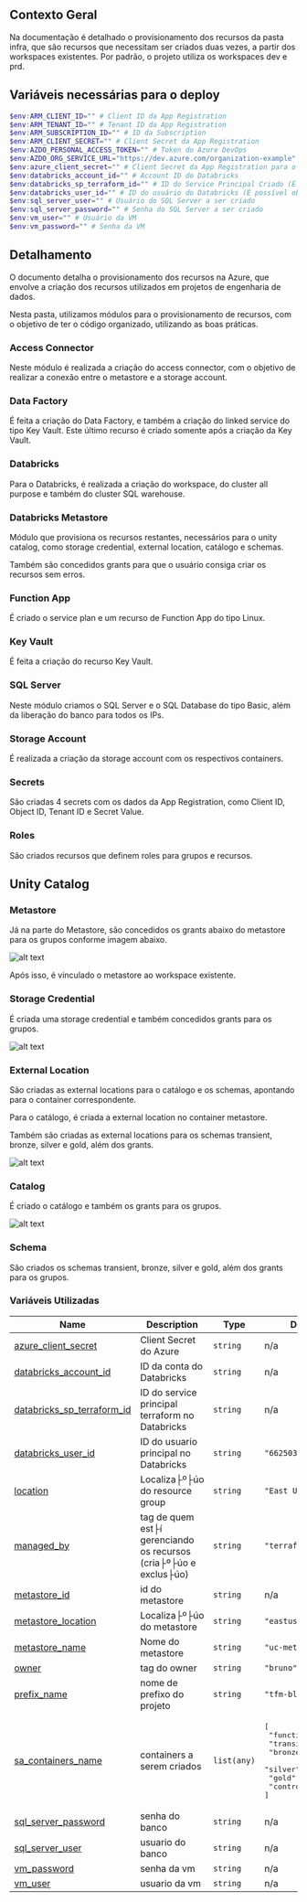 ## Contexto Geral

Na documentação é detalhado o provisionamento dos recursos da pasta infra, que são recursos 
que necessitam ser criados duas vezes, a partir dos workspaces existentes.
Por padrão, o projeto utiliza os workspaces dev e prd.  

## Variáveis necessárias para o deploy

```powershell
$env:ARM_CLIENT_ID="" # Client ID da App Registration
$env:ARM_TENANT_ID="" # Tenant ID da App Registration
$env:ARM_SUBSCRIPTION_ID="" # ID da Subscription
$env:ARM_CLIENT_SECRET="" # Client Secret da App Registration
$env:AZDO_PERSONAL_ACCESS_TOKEN="" # Token do Azure DevOps
$env:AZDO_ORG_SERVICE_URL="https://dev.azure.com/organization-example" # Link da organization do DevOps
$env:azure_client_secret="" # Client Secret da App Registration para o Provider
$env:databricks_account_id="" # Account ID do Databricks
$env:databricks_sp_terraform_id="" # ID do Service Principal Criado (É possível obter pela API)
$env:databricks_user_id="" # ID do usuário do Databricks (É possível obter pela API)
$env:sql_server_user="" # Usuário do SQL Server a ser criado
$env:sql_server_password="" # Senha do SQL Server a ser criado
$env:vm_user="" # Usuário da VM
$env:vm_password="" # Senha da VM
```

## Detalhamento

O documento detalha o provisionamento dos recursos na Azure, que envolve a criação dos recursos utilizados em projetos de engenharia de dados.

Nesta pasta, utilizamos módulos para o provisionamento de recursos, com o objetivo de ter o código organizado, utilizando as boas práticas.

### Access Connector

Neste módulo é realizada a criação do access connector, com o objetivo de realizar a conexão entre o metastore e a storage account.

### Data Factory

É feita a criação do Data Factory, e também a criação do linked service do tipo Key Vault. Este último recurso é criado somente após a criação da Key Vault.

### Databricks

Para o Databricks, é realizada a criação do workspace, do cluster all purpose e também do cluster SQL warehouse. 

### Databricks Metastore

Módulo que provisiona os recursos restantes, necessários para o unity catalog, como storage credential, external location, catálogo e schemas. 

Também são concedidos grants para que o usuário consiga criar os recursos sem erros.

### Function App

É criado o service plan e um recurso de Function App do tipo Linux.

### Key Vault

É feita a criação do recurso Key Vault. 

### SQL Server

Neste módulo criamos o SQL Server e o SQL Database do tipo Basic, além da liberação do banco para todos os IPs.

### Storage Account

É realizada a criação da storage account com os respectivos containers.

### Secrets

São criadas 4 secrets com os dados da App Registration, como Client ID, Object ID, Tenant ID e Secret Value.

### Roles

São criados recursos que definem roles para grupos e recursos.

## Unity Catalog

### Metastore

Já na parte do Metastore, são concedidos os grants abaixo do metastore para os grupos conforme imagem abaixo.

![alt text](image.png)

Após isso, é vinculado o metastore ao workspace existente. 

### Storage Credential

É criada uma storage credential e também concedidos grants para os grupos. 

![alt text](image-1.png)

### External Location

São criadas as external locations para o catálogo e os schemas, apontando para o container correspondente.

Para o catálogo, é criada a external location no container metastore.

Também são criadas as external locations para os schemas transient, bronze, silver e gold, além dos grants.

![alt text](image-2.png)

### Catalog

É criado o catálogo e também os grants para os grupos.

![alt text](image-3.png)

### Schema

São criados os schemas transient, bronze, silver e gold, além dos grants para os grupos.

### Variáveis Utilizadas

| Name | Description | Type | Default | Required |
|------|-------------|------|---------|:--------:|
| <a name="input_azure_client_secret"></a> [azure\_client\_secret](#input\_azure\_client\_secret) | Client Secret do Azure | `string` | n/a | yes |
| <a name="input_databricks_account_id"></a> [databricks\_account\_id](#input\_databricks\_account\_id) | ID da conta do Databricks | `string` | n/a | yes |
| <a name="input_databricks_sp_terraform_id"></a> [databricks\_sp\_terraform\_id](#input\_databricks\_sp\_terraform\_id) | ID do service principal terraform no Databricks | `string` | n/a | yes |
| <a name="input_databricks_user_id"></a> [databricks\_user\_id](#input\_databricks\_user\_id) | ID do usuario principal no Databricks | `string` | `"6625035817707273"` | no |
| <a name="input_location"></a> [location](#input\_location) | Localiza├º├úo do resource group | `string` | `"East US 2"` | no |
| <a name="input_managed_by"></a> [managed\_by](#input\_managed\_by) | tag de quem est├í gerenciando os recursos (cria├º├úo e exclus├úo) | `string` | `"terraform"` | no |
| <a name="input_metastore_id"></a> [metastore\_id](#input\_metastore\_id) | id do metastore | `string` | n/a | yes |
| <a name="input_metastore_location"></a> [metastore\_location](#input\_metastore\_location) | Localiza├º├úo do metastore | `string` | `"eastus2"` | no |
| <a name="input_metastore_name"></a> [metastore\_name](#input\_metastore\_name) | Nome do metastore | `string` | `"uc-metastore"` | no |
| <a name="input_owner"></a> [owner](#input\_owner) | tag do owner | `string` | `"bruno"` | no |
| <a name="input_prefix_name"></a> [prefix\_name](#input\_prefix\_name) | nome de prefixo do projeto | `string` | `"tfm-bl"` | no |
| <a name="input_sa_containers_name"></a> [sa\_containers\_name](#input\_sa\_containers\_name) | containers a serem criados | `list(any)` | <pre>[<br>  "function-app",<br>  "transient",<br>  "bronze",<br>  "silver",<br>  "gold",<br>  "controller"<br>]</pre> | no |
| <a name="input_sql_server_password"></a> [sql\_server\_password](#input\_sql\_server\_password) | senha do banco | `string` | n/a | yes |
| <a name="input_sql_server_user"></a> [sql\_server\_user](#input\_sql\_server\_user) | usuario do banco | `string` | n/a | yes |
| <a name="input_vm_password"></a> [vm\_password](#input\_vm\_password) | senha da vm | `string` | n/a | yes |
| <a name="input_vm_user"></a> [vm\_user](#input\_vm\_user) | usuario da vm | `string` | n/a | yes |